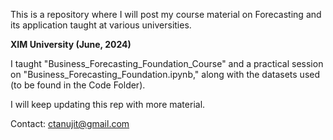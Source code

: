 This is a repository where I will post my course material on Forecasting and its application taught at various universities. 

**XIM University (June, 2024)**

I taught "Business_Forecasting_Foundation_Course" and a practical session on "Business_Forecasting_Foundation.ipynb," along with the datasets used (to be found in the Code Folder).

I will keep updating this rep with more material. 

Contact: ctanujit@gmail.com 
